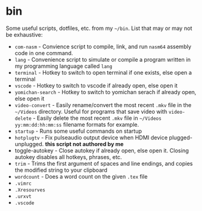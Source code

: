 # bin
Some useful scripts, dotfiles, etc. from my `~/bin`. List that may or may not be exhaustive:

* `com-nasm` - Convience script to compile, link, and run `nasm64` assembly
  code in one command.
* `lang` -  Convenience script to simulate or compile a program written in my
  programming language called `lang`
* `terminal` - Hotkey to switch to open terminal if one exists, else open
  a terminal
* `vscode` - Hotkey to switch to vscode if already open, else open it
* `yomichan-search` - Hotkey to switch to yomichan serach if already open, else open it
* `video-convert` - Easily rename/convert the most recent `.mkv` file in the
  `~/Videos` directory. Useful for programs that save video with
  `video-delete` - Easily delete the most recent `.mkv` file in `~/Videos`
`yy:mm:dd:hh:mm:ss` filename formats for example.
* `startup` - Runs some useful commands on startup
* `hotplugtv` - Fix pulseaudio output device when HDMI device
  plugged-unplugged. **this script not authored by me**
* toggle-autokey - Close autokey if already open, else open it. Closing autokey
  disables all hotkeys, phrases, etc.
* `trim` - Trims the first argument of spaces and line endings, and copies the
  modified string to your clipboard
* `wordcount` - Does a word count on the given `.tex` file
* `.vimrc`
* `.Xresourves`
* `.urxvt`
* `.vscode`
